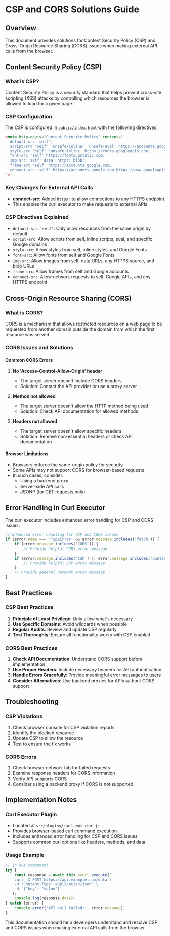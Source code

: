 # CSP and CORS Solutions Guide

## Overview

This document provides solutions for Content Security Policy (CSP) and Cross-Origin Resource Sharing (CORS) issues when making external API calls from the browser.

## Content Security Policy (CSP)

### What is CSP?

Content Security Policy is a security standard that helps prevent cross-site scripting (XSS) attacks by controlling which resources the browser is allowed to load for a given page.

### CSP Configuration

The CSP is configured in `public/index.html` with the following directives:

```html
<meta http-equiv="Content-Security-Policy" content="
  default-src 'self';
  script-src 'self' 'unsafe-inline' 'unsafe-eval' https://accounts.google.com https://apis.google.com;
  style-src 'self' 'unsafe-inline' https://fonts.googleapis.com;
  font-src 'self' https://fonts.gstatic.com;
  img-src 'self' data: https: blob:;
  frame-src 'self' https://accounts.google.com;
  connect-src 'self' https://accounts.google.com https://www.googleapis.com https:;
">
```

### Key Changes for External API Calls

* **connect-src**: Added `https:` to allow connections to any HTTPS endpoint
* This enables the curl executor to make requests to external APIs

### CSP Directives Explained

* `default-src 'self'`: Only allow resources from the same origin by default
* `script-src`: Allow scripts from self, inline scripts, eval, and specific Google domains
* `style-src`: Allow styles from self, inline styles, and Google Fonts
* `font-src`: Allow fonts from self and Google Fonts
* `img-src`: Allow images from self, data URLs, any HTTPS source, and blob URLs
* `frame-src`: Allow frames from self and Google accounts
* `connect-src`: Allow network requests to self, Google APIs, and any HTTPS endpoint

## Cross-Origin Resource Sharing (CORS)

### What is CORS?

CORS is a mechanism that allows restricted resources on a web page to be requested from another domain outside the domain from which the first resource was served.

### CORS Issues and Solutions

#### Common CORS Errors

1. **No 'Access-Control-Allow-Origin' header**
   - The target server doesn't include CORS headers
   - Solution: Contact the API provider or use a proxy server

2. **Method not allowed**
   - The target server doesn't allow the HTTP method being used
   - Solution: Check API documentation for allowed methods

3. **Headers not allowed**
   - The target server doesn't allow specific headers
   - Solution: Remove non-essential headers or check API documentation

#### Browser Limitations

* Browsers enforce the same-origin policy for security
* Some APIs may not support CORS for browser-based requests
* In such cases, consider:
  + Using a backend proxy
  + Server-side API calls
  + JSONP (for GET requests only)

## Error Handling in Curl Executor

The curl executor includes enhanced error handling for CSP and CORS issues:

```javascript
// Enhanced error handling for CSP and CORS issues
if (error.name === 'TypeError' && error.message.includes('fetch')) {
    if (error.message.includes('CORS')) {
        // Provide helpful CORS error message
    }
    if (error.message.includes('CSP') || error.message.includes('Content Security Policy')) {
        // Provide helpful CSP error message
    }
    // Provide general network error message
}
```

## Best Practices

### CSP Best Practices

1. **Principle of Least Privilege**: Only allow what's necessary
2. **Use Specific Domains**: Avoid wildcards when possible
3. **Regular Audits**: Review and update CSP regularly
4. **Test Thoroughly**: Ensure all functionality works with CSP enabled

### CORS Best Practices

1. **Check API Documentation**: Understand CORS support before implementation
2. **Use Proper Headers**: Include necessary headers for API authentication
3. **Handle Errors Gracefully**: Provide meaningful error messages to users
4. **Consider Alternatives**: Use backend proxies for APIs without CORS support

## Troubleshooting

### CSP Violations

1. Check browser console for CSP violation reports
2. Identify the blocked resource
3. Update CSP to allow the resource
4. Test to ensure the fix works

### CORS Errors

1. Check browser network tab for failed requests
2. Examine response headers for CORS information
3. Verify API supports CORS
4. Consider using a backend proxy if CORS is not supported

## Implementation Notes

### Curl Executor Plugin

* Located at `src/plugins/curl-executor.js`
* Provides browser-based curl command execution
* Includes enhanced error handling for CSP and CORS issues
* Supports common curl options like headers, methods, and data

### Usage Example

```javascript
// In Vue component
try {
    const response = await this.$curl.execute(`
    curl -X POST https://api.example.com/data \
    -H "Content-Type: application/json" \
    -d '{"key": "value"}'
  `);
    console.log(response.data);
} catch (error) {
    console.error('API call failed:', error.message);
}
```

This documentation should help developers understand and resolve CSP and CORS issues when making external API calls from the browser.

